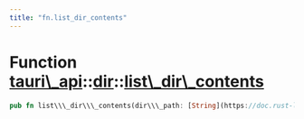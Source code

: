 ```yaml
---
title: "fn.list_dir_contents"
---
```


Function [tauri\\\_api](/docs/api/rust/tauri\_api/../index.html)::[dir](/docs/api/rust/tauri\_api/index.html)::[list\\\_dir\\\_contents](/docs/api/rust/tauri\_api/)
====================================================================================================================================================================

```rust
pub fn list\\\_dir\\\_contents(dir\\\_path: [String](https://doc.rust-lang.org/nightly/alloc/string/struct.String.html "struct alloc::string::String")) -&gt; [Result](/docs/api/rust/tauri\_api/../../tauri\_api/type.Result.html "type tauri\_api::Result")&lt;[Vec](https://doc.rust-lang.org/nightly/alloc/vec/struct.Vec.html "struct alloc::vec::Vec")&lt;[DiskEntry](/docs/api/rust/tauri\_api/../../tauri\_api/dir/struct.DiskEntry.html "struct tauri\_api::dir::DiskEntry")\&gt;&gt;
```
      